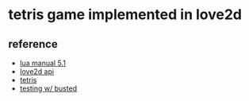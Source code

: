# tetris game implemented in love2d

## reference

- [lua manual 5.1](https://www.lua.org/manual/5.1/)
- [love2d api](https://love2d.org/wiki/Main_Page)
- [tetris](https://en.wikipedia.org/wiki/Tetris)
- [testing w/ busted](http://olivinelabs.com/busted/)
